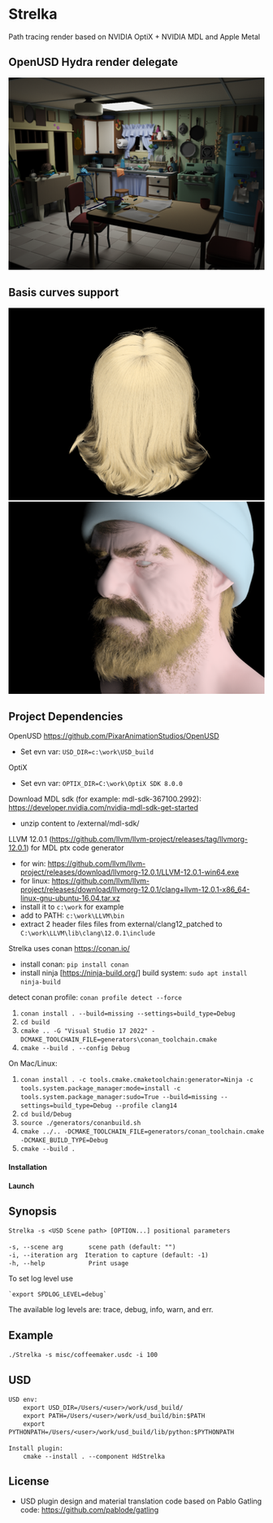# Strelka
Path tracing render based on NVIDIA OptiX + NVIDIA MDL and Apple Metal
## OpenUSD Hydra render delegate
![Kitchen Set from OpenUSD](images/Kitchen_2048i_4d_2048spp_0.png)
## Basis curves support
![Hairs](images/hairmat_2_light_10000i_6d_10000spp_0.png)
![Einar](images/einar_1024i_3d_1024spp_0.png)

## Project Dependencies

OpenUSD https://github.com/PixarAnimationStudios/OpenUSD

* Set evn var: `USD_DIR=c:\work\USD_build`

OptiX 
* Set evn var: `OPTIX_DIR=C:\work\OptiX SDK 8.0.0`

Download MDL sdk (for example: mdl-sdk-367100.2992): https://developer.nvidia.com/nvidia-mdl-sdk-get-started

* unzip content to /external/mdl-sdk/

LLVM 12.0.1 (https://github.com/llvm/llvm-project/releases/tag/llvmorg-12.0.1) for MDL ptx code generator

* for win: https://github.com/llvm/llvm-project/releases/download/llvmorg-12.0.1/LLVM-12.0.1-win64.exe
* for linux: https://github.com/llvm/llvm-project/releases/download/llvmorg-12.0.1/clang+llvm-12.0.1-x86_64-linux-gnu-ubuntu-16.04.tar.xz
* install it to `c:\work` for example
* add to PATH: `c:\work\LLVM\bin`
* extract 2 header files files from external/clang12_patched to `C:\work\LLVM\lib\clang\12.0.1\include`

Strelka uses conan https://conan.io/

* install conan: `pip install conan` 
* install ninja [https://ninja-build.org/] build system: `sudo apt install ninja-build`

detect conan profile: `conan profile detect --force`

1. `conan install . --build=missing --settings=build_type=Debug`
2. `cd build`
3. `cmake .. -G "Visual Studio 17 2022" -DCMAKE_TOOLCHAIN_FILE=generators\conan_toolchain.cmake`
4. `cmake --build . --config Debug`

On Mac/Linux:
1. `conan install . -c tools.cmake.cmaketoolchain:generator=Ninja -c tools.system.package_manager:mode=install -c tools.system.package_manager:sudo=True --build=missing --settings=build_type=Debug --profile clang14`
2. `cd build/Debug`
3. `source ./generators/conanbuild.sh`
4. `cmake ../.. -DCMAKE_TOOLCHAIN_FILE=generators/conan_toolchain.cmake -DCMAKE_BUILD_TYPE=Debug`
5. `cmake --build .`

#### Installation

#### Launch
    
## Synopsis 

    Strelka -s <USD Scene path> [OPTION...] positional parameters

    -s, --scene arg       scene path (default: "")
    -i, --iteration arg  Iteration to capture (default: -1)
    -h, --help            Print usage


To set log level use

    `export SPDLOG_LEVEL=debug`
    
The available log levels are: trace, debug, info, warn, and err.

## Example

    ./Strelka -s misc/coffeemaker.usdc -i 100

## USD
    USD env:
        export USD_DIR=/Users/<user>/work/usd_build/
        export PATH=/Users/<user>/work/usd_build/bin:$PATH
        export PYTHONPATH=/Users/<user>/work/usd_build/lib/python:$PYTHONPATH

    Install plugin:
        cmake --install . --component HdStrelka

## License
* USD plugin design and material translation code based on Pablo Gatling code:
https://github.com/pablode/gatling